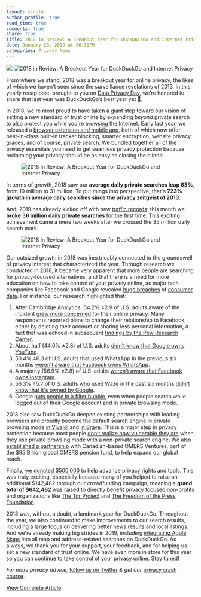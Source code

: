 ```yaml
---
layout: single
author_profile: true
read_time: true
comments: true
share: true
title: 2018 in Review: A Breakout Year for DuckDuckGo and Internet Privacy
date: January 28, 2019 at 06:30PM
categories: Privacy News
---
```

<img class="align-center" src="%20https://spreadprivacy.com/content/images/2019/01/duckduckgo-2018-review.png">
<img src="https://spreadprivacy.com/content/images/2019/01/duckduckgo-2018-review.png" alt="2018 in Review: A Breakout Year for DuckDuckGo and Internet Privacy"><p>From where we stand, 2018 was a breakout year for online privacy, the likes of which we haven't seen since the surveillance revelations of 2013. In this yearly recap post, brought to you on <a href="https://staysafeonline.org/data-privacy-day/">Data Privacy Day</a>, we’re honored to share that last year was DuckDuckGo’s best year yet 👏.</p><p>In 2018, we're most proud to have taken a giant step toward our vision of setting a new standard of trust online by expanding <em>beyond </em>private search to also protect you while you're browsing the Internet. Early last year, we released a <a href="https://duckduckgo.com/app">browser extension and mobile app</a>, both of which now offer best-in-class built-in tracker blocking, smarter encryption, website privacy grades, and of course, private search. We bundled together all of the privacy essentials you need to get seamless privacy protection because reclaiming your privacy should be as easy as closing the blinds!</p><figure class="kg-image-card"><img src="https://spreadprivacy.com/content/images/2019/01/creepy-site_devices-3.jpg" class="kg-image" alt="2018 in Review: A Breakout Year for DuckDuckGo and Internet Privacy"></figure><p>In terms of growth, 2018 saw our <strong>average daily private searches leap 63%</strong>, from 19 million to 31 million. To put things into perspective, that's <strong>723% growth in average daily searches since the privacy zeitgeist of 2013</strong>.</p><p>And, 2019 has already kicked off with new <a href="https://duckduckgo.com/traffic">traffic records</a>: this month we <strong>broke</strong> <strong>36 million daily private searches</strong> for the first time. This exciting achievement came a mere two weeks after we crossed the 35 million daily search mark. </p><figure class="kg-image-card"><img src="https://spreadprivacy.com/content/images/2019/01/DuckDuckGo-Traffic-Graph--Dec2018.jpg" class="kg-image" alt="2018 in Review: A Breakout Year for DuckDuckGo and Internet Privacy"></figure><p>Our outsized growth in 2018 was inextricably connected to the groundswell of privacy interest that characterized the year. Through research we conducted in 2018, it became very apparent that more people are searching for privacy-focused alternatives, and that there is a need for more education on how to take control of your privacy online, as major tech companies like Facebook and Google revealed <a href="https://www.wsj.com/articles/google-exposed-user-data-feared-repercussions-of-disclosing-to-public-1539017194">huge breaches</a> of <a href="https://www.washingtonpost.com/news/politics/wp/2018/03/19/everything-you-need-to-know-about-the-cambridge-analytica-facebook-debacle">consumer data</a>. For instance, our research highlighted that:</p><ol><li>After Cambridge Analytica, 64.2% ±2.9 of U.S. adults aware of the incident <a href="https://spreadprivacy.com/cambridge-analytica/">grew more concerned</a> for their online privacy. Many respondents reported plans to change their relationship to Facebook, either by deleting their account or sharing less personal information, a fact that was echoed in subsequent <a href="http://www.pewresearch.org/fact-tank/2018/09/05/americans-are-changing-their-relationship-with-facebook/">findings by the Pew Research Center</a>. </li><li>About half (44.6% ±2.8) of U.S. adults <a href="https://spreadprivacy.com/facebook-instagram/">didn’t know that Google owns YouTube</a>. </li><li>50.4% ±6.3 of U.S. adults that used WhatsApp in the previous six months <a href="https://spreadprivacy.com/facebook-whatsapp/">weren’t aware that Facebook owns WhatsApp</a>. </li><li>A majority (56.9% ±2.8) of U.S. adults <a href="https://spreadprivacy.com/facebook-instagram/">weren't aware that Facebook owns Instagram</a>.</li><li>56.3% ±5.7 of U.S. adults who used Waze in the past six months <a href="https://spreadprivacy.com/facebook-whatsapp/">didn't know that it's owned by Google</a>.</li><li>Google <a href="https://spreadprivacy.com/google-filter-bubble-study/">puts people in a filter bubble</a>, even when people search while logged out of their Google account and in private browsing mode.</li></ol><p>2018 also saw DuckDuckGo deepen existing partnerships with leading browsers and proudly become the default search engine in private browsing mode <a href="https://spreadprivacy.com/duckduckgo-vivaldi-private-tabs/">in Vivaldi</a> and <a href="https://spreadprivacy.com/duckduckgo-brave-private-tabs/">in Brave</a>. This is a major step in privacy protection because most people <a href="https://spreadprivacy.com/is-private-browsing-really-private/">don’t realize how vulnerable they are</a> when they use private browsing mode with a non-private search engine. We also <a href="https://spreadprivacy.com/duckduckgo-partners-with-omers-ventures-to-expand-canadian-presence-and-global-impact/">established a partnership</a> with Canadian-based OMERS Ventures, part of the $95 Billion global OMERS pension fund, to help expand our global reach.</p><p>Finally, <a href="https://spreadprivacy.com/2018-duckduckgo-privacy-donations-results/">we donated $500,000</a> to help advance privacy rights and tools. This was truly exciting, especially because many of you helped to raise an additional $142,482 through our crowdfunding campaign, meaning a <strong>grand total of $642,482</strong> was raised to directly benefit privacy focused non-profits and organizations like <a href="https://www.torproject.org/">The Tor Project</a> and <a href="https://freedom.press/">The Freedom of the Press Foundation</a>. </p><p>2018 was, without a doubt, a landmark year for DuckDuckGo. Throughout the year, we also continued to make improvements to our search results, including a large focus on delivering better news results and local listings. And we're already making big strides in 2019, including <a href="https://spreadprivacy.com/duckduckgo-apple-mapkit-js/">integrating Apple Maps</a> into all map and address-related searches on DuckDuckGo. As always, we thank you for your support, your feedback, and for helping us set a new standard of trust online. We have even more in store for this year so you can continue to take control of your privacy online. Stay tuned!  </p><p><em>For more privacy advice, </em><a href="https://twitter.com/duckduckgo">follow us on Twitter</a><em> &amp; get our </em><a href="https://duckduckgo.com/newsletter">privacy crash course</a><em>.</em></p>
<a class="btn btn--info" href="https://spreadprivacy.com/duckduckgo-2018-in-review/">View Complete Article</a>
